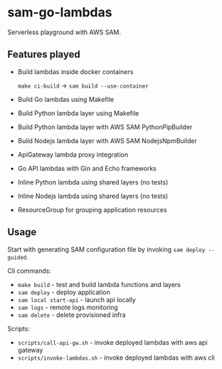 # sam-go-lambdas

Serverless playground with AWS SAM.

## Features played

- Build lambdas inside docker containers

  `make ci-build` -> `sam build --use-container`
    
- Build Go lambdas using Makefile
- Build Python lambda layer using Makefile
- Build Python lambda layer with AWS SAM PythonPipBuilder
- Build Nodejs lambda layer with AWS SAM NodejsNpmBuilder
- ApiGateway lambda proxy integration
- Go API lambdas with Gin and Echo frameworks
- Inline Python lambda using shared layers (no tests)
- Inline Nodejs lambda using shared layers (no tests)
- ResourceGroup for grouping application resources

## Usage

Start with generating SAM configuration file by invoking `sam deploy --guided`.

Cli commands:

- `make build` - test and build lambda functions and layers
- `sam deploy` - deploy application
- `sam local start-api` - launch api locally
- `sam logs` - remote logs monitoring
- `sam delete` - delete provisioned infra

Scripts:

- `scripts/call-api-gw.sh` - invoke deployed lambdas with aws api gateway
- `scripts/invoke-lambdas.sh` - invoke deployed lambdas with aws cli

